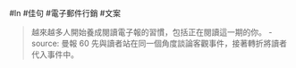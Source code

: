 #ln #佳句 #電子郵件行銷 #文案

> 越來越多人開始養成閱讀電子報的習慣，包括正在閱讀這一期的你。 -source: 曼報 60
先與讀者站在同一個角度談論客觀事件，接著轉折將讀者代入事件中。